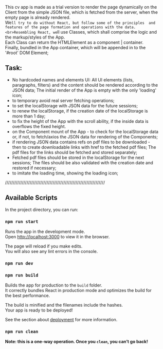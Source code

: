 This cv app is made as a trial version to render the page
dynamically on the Client from the simple JSON file, which is fetched 
from the server, when the empty page is already rendered.
<br>We`ll try to do without React, but follow some of the principles 
and features of the page formation and operations with the data.
<br>Resembling React, we`ll use Classes, which shall comprise
the logic and the markup/styles of the App.
<br>Each Class can return the HTMLElement as a component | container.
<br>Finally, bundled in the App container, which will be appended in to 
the '#root' DOM Element;


## Task: 
- No hardcoded names and elements UI: 
All UI elements (lists, paragraphs, filters) and the content 
should be rendered according to the JSON data;
The initial render of the App is empty with the only 'loading' icon;
- to temporary avoid real server fetching operations;
- to set the localStorage with JSON data for the future sessions;
- to renew the localStorage, if the creation date of the localStorage
 is more than 1 day;  
- to fix the height of the App with the scroll ability, if 
the inside data is overflows the fixed height.
- on the Component mount of the App - to check for the localStorage data 
or, if not, to fetch/axios the JSON data for rendering of the Components;
- if rendering JSON data contains refs on pdf files to be downloaded - 
then to create downloadable <a> links with href to the fetched pdf files;
The pdf files for the <a> links should be fetched and stored separately;
- Fetched pdf files should be stored in the localStorage for the next sessions;
The files should be also validated with the creation date and restored if
necessary;
- to imitate the loading time, showing the loading icon;

/////////////////////////////////////////////////////////////////


## Available Scripts

In the project directory, you can run:

### `npm run start`

Runs the app in the development mode.<br>
Open [http://localhost:3000](http://localhost:3000) to view it in the browser.

The page will reload if you make edits.<br>
You will also see any lint errors in the console.

### `npm run dev`



### `npm run build`

Builds the app for production to the `build` folder.<br>
It correctly bundles React in production mode and optimizes the build for the best performance.

The build is minified and the filenames include the hashes.<br>
Your app is ready to be deployed!

See the section about [deployment](https://facebook.github.io/create-react-app/docs/deployment) for more information.

### `npm run clean`

**Note: this is a one-way operation. Once you `clean`, you can’t go back!**

